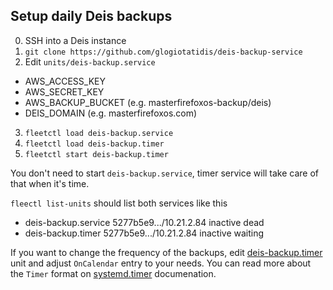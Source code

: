 ## Setup daily Deis backups

0. SSH into a Deis instance
1. `git clone https://github.com/glogiotatidis/deis-backup-service`
2. Edit `units/deis-backup.service`
  - AWS_ACCESS_KEY
  - AWS_SECRET_KEY
  - AWS_BACKUP_BUCKET (e.g. masterfirefoxos-backup/deis)
  - DEIS_DOMAIN  (e.g. masterfirefoxos.com)
3. `fleetctl load deis-backup.service`
4. `fleetctl load deis-backup.timer`
5. `fleetctl start deis-backup.timer`

You don't need to start `deis-backup.service`, timer service will take care of that when it's time.

`fleectl list-units` should list both services like this

 - deis-backup.service		5277b5e9.../10.21.2.84	inactive	dead
 - deis-backup.timer		5277b5e9.../10.21.2.84	inactive	waiting


If you want to change the frequency of the backups, edit [deis-backup.timer](units/deis-backup.timer) unit and adjust `OnCalendar` entry to your needs. You can read more about the `Timer` format on [systemd.timer](http://www.freedesktop.org/software/systemd/man/systemd.timer.html) documenation.
